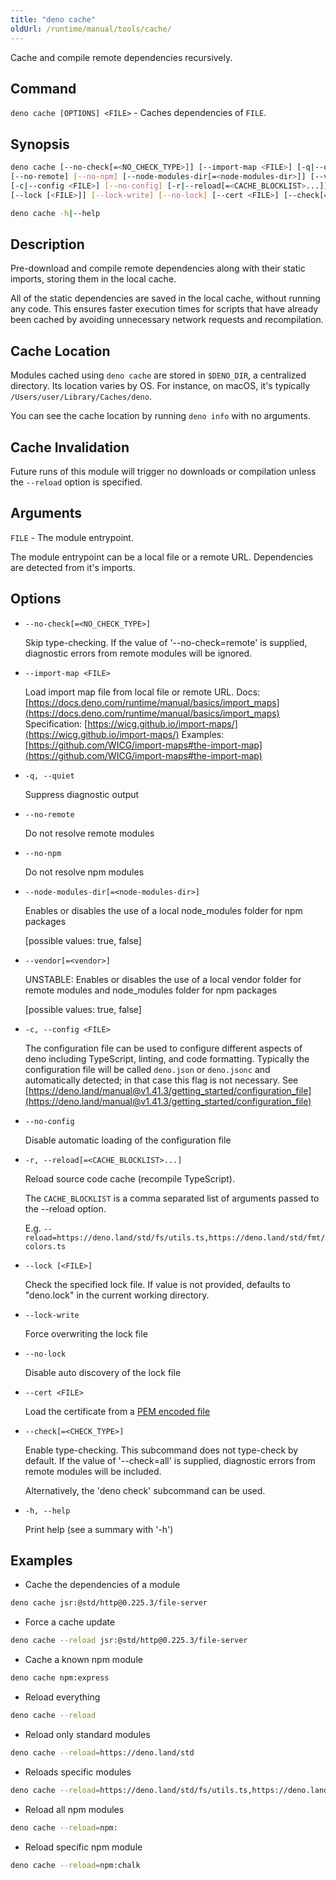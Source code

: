 ```yaml
---
title: "deno cache"
oldUrl: /runtime/manual/tools/cache/
---
```


Cache and compile remote dependencies recursively.

## Command

`deno cache [OPTIONS] <FILE>` - Caches dependencies of `FILE`.

## Synopsis

```bash
deno cache [--no-check[=<NO_CHECK_TYPE>]] [--import-map <FILE>] [-q|--quiet] 
[--no-remote] [--no-npm] [--node-modules-dir[=<node-modules-dir>]] [--vendor[=<vendor>]]
[-c|--config <FILE>] [--no-config] [-r|--reload[=<CACHE_BLOCKLIST>...]]
[--lock [<FILE>]] [--lock-write] [--no-lock] [--cert <FILE>] [--check[=<CHECK_TYPE>]] <FILE>

deno cache -h|--help
```

## Description

Pre-download and compile remote dependencies along with their static imports,
storing them in the local cache.

All of the static dependencies are saved in the local cache, without running any
code. This ensures faster execution times for scripts that have already been
cached by avoiding unnecessary network requests and recompilation.

## Cache Location

Modules cached using `deno cache` are stored in `$DENO_DIR`, a centralized
directory. Its location varies by OS. For instance, on macOS, it's typically
`/Users/user/Library/Caches/deno`.

You can see the cache location by running `deno info` with no arguments.

## Cache Invalidation

Future runs of this module will trigger no downloads or compilation unless the
`--reload` option is specified.

## Arguments

`FILE` - The module entrypoint.

The module entrypoint can be a local file or a remote URL. Dependencies are
detected from it's imports.

## Options

- `--no-check[=<NO_CHECK_TYPE>]`

  Skip type-checking. If the value of '--no-check=remote' is supplied,
  diagnostic errors from remote modules will be ignored.

- `--import-map <FILE>`

  Load import map file from local file or remote URL. Docs:
  [https://docs.deno.com/runtime/manual/basics/import_maps](https://docs.deno.com/runtime/manual/basics/import_maps)
  Specification:
  [https://wicg.github.io/import-maps/](https://wicg.github.io/import-maps/)
  Examples:
  [https://github.com/WICG/import-maps#the-import-map](https://github.com/WICG/import-maps#the-import-map)

- `-q, --quiet`

  Suppress diagnostic output

- `--no-remote`

  Do not resolve remote modules

- `--no-npm`

  Do not resolve npm modules

- `--node-modules-dir[=<node-modules-dir>]`

  Enables or disables the use of a local node_modules folder for npm packages

  [possible values: true, false]

- `--vendor[=<vendor>]`

  UNSTABLE: Enables or disables the use of a local vendor folder for remote
  modules and node_modules folder for npm packages

  [possible values: true, false]

- `-c, --config <FILE>`

  The configuration file can be used to configure different aspects of deno
  including TypeScript, linting, and code formatting. Typically the
  configuration file will be called `deno.json` or `deno.jsonc` and
  automatically detected; in that case this flag is not necessary. See
  [https://deno.land/manual@v1.41.3/getting_started/configuration_file](https://deno.land/manual@v1.41.3/getting_started/configuration_file)

- `--no-config`

  Disable automatic loading of the configuration file

- `-r, --reload[=<CACHE_BLOCKLIST>...]`

  Reload source code cache (recompile TypeScript).

  The `CACHE_BLOCKLIST` is a comma separated list of arguments passed to the
  --reload option.

  E.g.
  `--reload=https://deno.land/std/fs/utils.ts,https://deno.land/std/fmt/colors.ts`

- `--lock [<FILE>]`

  Check the specified lock file. If value is not provided, defaults to
  "deno.lock" in the current working directory.

- `--lock-write`

  Force overwriting the lock file

- `--no-lock`

  Disable auto discovery of the lock file

- `--cert <FILE>`

  Load the certificate from a
  [PEM encoded file](https://en.wikipedia.org/wiki/Privacy-Enhanced_Mail)

- `--check[=<CHECK_TYPE>]`

  Enable type-checking. This subcommand does not type-check by default. If the
  value of '--check=all' is supplied, diagnostic errors from remote modules will
  be included.

  Alternatively, the 'deno check' subcommand can be used.

- `-h, --help`

  Print help (see a summary with '-h')

## Examples

- Cache the dependencies of a module

```bash
deno cache jsr:@std/http@0.225.3/file-server
```

- Force a cache update

```bash
deno cache --reload jsr:@std/http@0.225.3/file-server
```

- Cache a known npm module

```bash
deno cache npm:express
```

- Reload everything

```bash
deno cache --reload
```

- Reload only standard modules

```bash
deno cache --reload=https://deno.land/std
```

- Reloads specific modules

```bash
deno cache --reload=https://deno.land/std/fs/utils.ts,https://deno.land/std/fmt/colors.ts
```

- Reload all npm modules

```bash
deno cache --reload=npm:
```

- Reload specific npm module

```bash
deno cache --reload=npm:chalk
```
